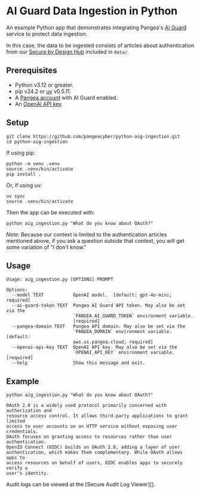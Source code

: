 # AI Guard Data Ingestion in Python

An example Python app that demonstrates integrating Pangea's [AI Guard][]
service to protect data ingestion.

In this case, the data to be ingested consists of articles about authentication
from our [Secure by Design Hub][] included in `data/`.

## Prerequisites

- Python v3.12 or greater.
- pip v24.2 or [uv][] v0.5.11.
- A [Pangea account][Pangea signup] with AI Guard enabled.
- An [OpenAI API key][OpenAI API keys].

## Setup

```shell
git clone https://github.com/pangeacyber/python-aig-ingestion.git
cd python-aig-ingestion
```

If using pip:

```shell
python -m venv .venv
source .venv/bin/activate
pip install .
```

Or, if using uv:

```shell
uv sync
source .venv/bin/activate
```

Then the app can be executed with:

```shell
python aig_ingestion.py "What do you know about OAuth?"
```

_Note:_ Because our context is limited to the authentication articles mentioned
above, if you ask a question outside that context, you will get some variation
of "I don't know."

## Usage

```
Usage: aig_ingestion.py [OPTIONS] PROMPT

Options:
  --model TEXT           OpenAI model.  [default: gpt-4o-mini; required]
  --ai-guard-token TEXT  Pangea AI Guard API token. May also be set via the
                         `PANGEA_AI_GUARD_TOKEN` environment variable.
                         [required]
  --pangea-domain TEXT   Pangea API domain. May also be set via the
                         `PANGEA_DOMAIN` environment variable.  [default:
                         aws.us.pangea.cloud; required]
  --openai-api-key TEXT  OpenAI API key. May also be set via the
                         `OPENAI_API_KEY` environment variable.  [required]
  --help                 Show this message and exit.
```

## Example

```shell
python aig_ingestion.py "What do you know about OAuth?"
```

```
OAuth 2.0 is a widely used protocol primarily concerned with authorization and
resource access control. It allows third-party applications to grant limited
access to user accounts on an HTTP service without exposing user credentials.
OAuth focuses on granting access to resources rather than user authentication.
OpenID Connect (OIDC) builds on OAuth 2.0, adding a layer of user
authentication, which makes them complementary. While OAuth allows apps to
access resources on behalf of users, OIDC enables apps to securely verify a
user's identity.
```

Audit logs can be viewed at the [Secure Audit Log Viewer][].

[AI Guard]: https://pangea.cloud/docs/ai-guard/
[Pangea signup]: https://pangea.cloud/signup
[Secure by Design Hub]: https://pangea.cloud/securebydesign/
[OpenAI API keys]: https://platform.openai.com/api-keys
[uv]: https://docs.astral.sh/uv/
